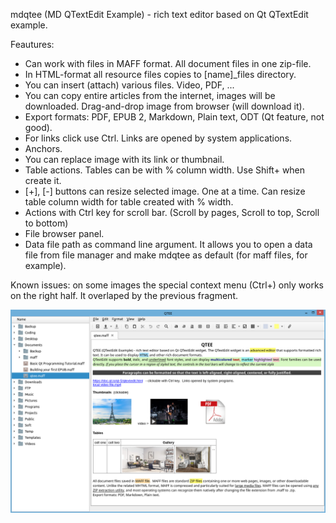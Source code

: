 mdqtee (MD QTextEdit Example) - rich text editor based on Qt QTextEdit example.

Feautures:
- Can work with files in MAFF format. All document files in one zip-file.
- In HTML-format all resource files copies to [name]_files directory.
- You can insert (attach) various files. Video, PDF, ...
- You can copy entire articles from the internet, images will be downloaded. Drag-and-drop image from browser (will download it).
- Export formats: PDF, EPUB 2, Markdown, Plain text, ODT (Qt feature, not good).
- For links click use Ctrl. Links are opened by system applications.
- Anchors.
- You can replace image with its link or thumbnail.
- Table actions. Tables can be with % column width. Use Shift+ when create it.
- [+], [-] buttons can resize selected image. One at a time. Can resize table column width for table created with % width.
- Actions with Ctrl key for scroll bar. (Scroll by pages, Scroll to top, Scroll to bottom)
- File browser panel. 
- Data file path as command line argument. It allows you to open a data file from file manager and make mdqtee as default (for maff files, for example).

Known issues: on some images the special context menu (Ctrl+) only works on the right half. It overlaped by the previous fragment.

![mdqtee](https://raw.githubusercontent.com/md2222/mdqtee/master/mdqtee-screenshot-01.png)
